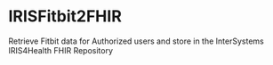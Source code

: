 # IRISFitbit2FHIR
Retrieve Fitbit data for Authorized users and store in the InterSystems IRIS4Health FHIR Repository 
